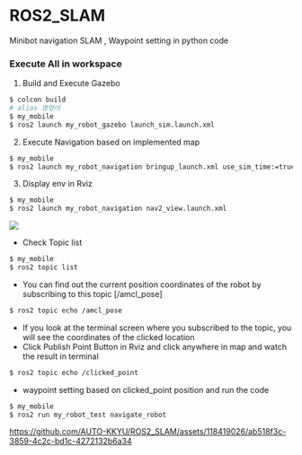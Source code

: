 # ROS2_SLAM
Minibot navigation SLAM , Waypoint setting in python code  

### Execute All in workspace
1) Build and Execute Gazebo
```sh
$ colcon build
# alias 명령어
$ my_mobile
$ ros2 launch my_robot_gazebo launch_sim.launch.xml
```
2) Execute Navigation based on implemented map
```sh
$ my_mobile
$ ros2 launch my_robot_navigation bringup_launch.xml use_sim_time:=true map:=map_name.yaml
```

3) Display env in Rviz
```sh
$ my_mobile
$ ros2 launch my_robot_navigation nav2_view.launch.xml
```
<img src= "https://github.com/AUTO-KKYU/ROS2_SLAM/assets/118419026/1c30079f-8757-4a56-82ec-34e892505cd3">

- Check Topic list
```sh
$ my_mobile
$ ros2 topic list
```

- You can find out the current position coordinates of the robot by subscribing to this topic [/amcl_pose]
```sh
$ ros2 topic echo /amcl_pose
```

- If you look at the terminal screen where you subscribed to the topic, you will see the coordinates of the clicked location
- Click Publish Point Button in Rviz and click anywhere in map and watch the result in terminal
```sh
$ ros2 topic echo /clicked_point 
```

- waypoint setting based on clicked_point position and run the code 
```sh
$ my_mobile
$ ros2 run my_robot_test navigate_robot
```
https://github.com/AUTO-KKYU/ROS2_SLAM/assets/118419026/ab518f3c-3859-4c2c-bd1c-4272132b6a34


